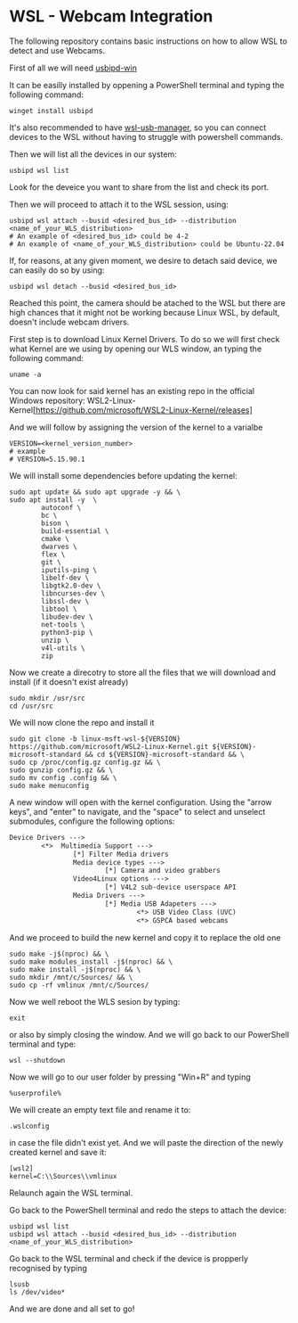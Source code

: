 # WSL - Webcam Integration

The following repository contains basic instructions on how to allow WSL to detect and use Webcams.

First of all we will need [usbipd-win](https://github.com/dorssel/usbipd-win)

It can be easilly installed by oppening a PowerShell terminal and typing the following command:

```
winget install usbipd
```

It's also recommended to have [wsl-usb-manager](https://github.com/nickbeth/wsl-usb-manager), so you can connect devices to the WSL without having to struggle with powershell commands.


Then we will list all the devices in our system:
```
usbipd wsl list
```
Look for the deveice you want to share from the list and check its port.

Then we will proceed to attach it to the WSL session, using:
```
usbipd wsl attach --busid <desired_bus_id> --distribution <name_of_your_WLS_distribution>
# An example of <desired_bus_id> could be 4-2
# An example of <name_of_your_WLS_distribution> could be Ubuntu-22.04
```

If, for reasons, at any given moment, we desire to detach said device, we can easily do so by using:
```
usbipd wsl detach --busid <desired_bus_id>
```

Reached this point, the camera should be atached to the WSL but there are high chances that it might not be working because Linux WSL, by default, doesn't include webcam drivers.

First step is to download Linux Kernel Drivers.
To do so we will first check what Kernel are we using by opening our WLS window, an typing the following command:
```
uname -a
```

You can now look for said kernel has an existing repo in the official Windows repository:
WSL2-Linux-Kernel[https://github.com/microsoft/WSL2-Linux-Kernel/releases]

And we will follow by assigning the version of the kernel to a varialbe
```
VERSION=<kernel_version_number>
# example
# VERSION=5.15.90.1
```


We will install some dependencies before updating the kernel:
```
sudo apt update && sudo apt upgrade -y && \
sudo apt install -y  \
        autoconf \
        bc \
        bison \
        build-essential \
        cmake \
        dwarves \
        flex \
        git \
        iputils-ping \
        libelf-dev \
        libgtk2.0-dev \
        libncurses-dev \
        libssl-dev \
        libtool \
        libudev-dev \
        net-tools \
        python3-pip \
        unzip \
        v4l-utils \
        zip
```

Now we create a direcotry to store all the files that we will download and install (if it doesn't exist already)
```
sudo mkdir /usr/src
cd /usr/src
```

We will now clone the repo and install it
```
sudo git clone -b linux-msft-wsl-${VERSION} https://github.com/microsoft/WSL2-Linux-Kernel.git ${VERSION}-microsoft-standard && cd ${VERSION}-microsoft-standard && \
sudo cp /proc/config.gz config.gz && \
sudo gunzip config.gz && \
sudo mv config .config && \
sudo make menuconfig
```

A new window will open with the kernel configuration. Using the "arrow keys", and "enter" to navigate, and the "space" to select and unselect submodules, configure the following options:
```txt
Device Drivers --->
        <*>  Multimedia Support --->
                [*] Filter Media drivers
                Media device types --->
                        [*] Camera and video grabbers
                Video4Linux options --->
                        [*] V4L2 sub-device userspace API
                Media Drivers --->
                        [*] Media USB Adapeters --->
                                <*> USB Video Class (UVC)
                                <*> GSPCA based webcams
```        

And we proceed to build the new kernel and copy it to replace the old one
```
sudo make -j$(nproc) && \
sudo make modules_install -j$(nproc) && \
sudo make install -j$(nproc) && \
sudo mkdir /mnt/c/Sources/ && \
sudo cp -rf vmlinux /mnt/c/Sources/
```

Now we well reboot the WLS sesion by typing:
```
exit
```
or also by simply closing the window.
And we will go back to our PowerShell terminal and type:
```
wsl --shutdown
```

Now we will go to our user folder by pressing "Win+R" and typing
```
%userprofile%
```

We will create an empty text file and rename it to:
```
.wslconfig
```
in case the file didn't exist yet.
And we will paste the direction of the newly created kernel and save it:
```
[wsl2]
kernel=C:\\Sources\\vmlinux
```

Relaunch again the WSL terminal.

Go back to the PowerShell terminal and redo the steps to attach the device:
```
usbipd wsl list
usbipd wsl attach --busid <desired_bus_id> --distribution <name_of_your_WLS_distribution>
```

Go back to the WSL terminal and check if the device is propperly recognised by typing
```
lsusb
ls /dev/video*
```

And we are done and all set to go!
